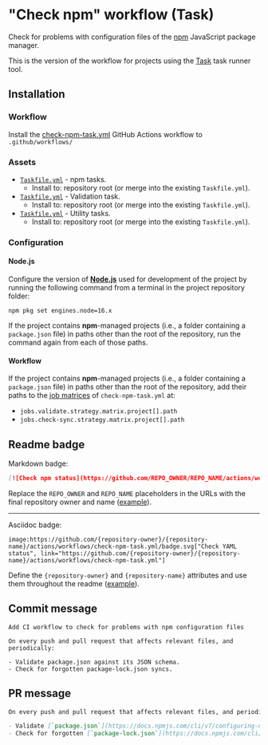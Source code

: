 # "Check npm" workflow (Task)

Check for problems with configuration files of the [npm](https://www.npmjs.com/) JavaScript package manager.

This is the version of the workflow for projects using the [Task](https://taskfile.dev/#/) task runner tool.

## Installation

### Workflow

Install the [check-npm-task.yml](check-npm-task.yml) GitHub Actions workflow to `.github/workflows/`

### Assets

- [`Taskfile.yml`](assets/npm-task/Taskfile.yml) - npm tasks.
  - Install to: repository root (or merge into the existing `Taskfile.yml`).
- [`Taskfile.yml`](assets/check-npm-task/Taskfile.yml) - Validation task.
  - Install to: repository root (or merge into the existing `Taskfile.yml`).
- [`Taskfile.yml`](assets/windows-task/Taskfile.yml) - Utility tasks.
  - Install to: repository root (or merge into the existing `Taskfile.yml`).

### Configuration

#### Node.js

Configure the version of [**Node.js**](https://nodejs.org) used for development of the project by running the following command from a terminal in the project repository folder:

```text
npm pkg set engines.node=16.x
```

If the project contains **npm**-managed projects (i.e., a folder containing a `package.json` file) in paths other than the root of the repository, run the command again from each of those paths.

#### Workflow

If the project contains **npm**-managed projects (i.e., a folder containing a `package.json` file) in paths other than the root of the repository, add their paths to the [job matrices](https://docs.github.com/actions/using-workflows/workflow-syntax-for-github-actions#jobsjob_idstrategymatrix) of `check-npm-task.yml` at:

- `jobs.validate.strategy.matrix.project[].path`
- `jobs.check-sync.strategy.matrix.project[].path`

## Readme badge

Markdown badge:

```markdown
[![Check npm status](https://github.com/REPO_OWNER/REPO_NAME/actions/workflows/check-npm-task.yml/badge.svg)](https://github.com/REPO_OWNER/REPO_NAME/actions/workflows/check-npm-task.yml)
```

Replace the `REPO_OWNER` and `REPO_NAME` placeholders in the URLs with the final repository owner and name ([example](https://raw.githubusercontent.com/arduino-libraries/ArduinoIoTCloud/master/README.md)).

---

Asciidoc badge:

```adoc
image:https://github.com/{repository-owner}/{repository-name}/actions/workflows/check-npm-task.yml/badge.svg["Check YAML status", link="https://github.com/{repository-owner}/{repository-name}/actions/workflows/check-npm-task.yml"]
```

Define the `{repository-owner}` and `{repository-name}` attributes and use them throughout the readme ([example](https://raw.githubusercontent.com/arduino-libraries/WiFiNINA/master/README.adoc)).

## Commit message

```
Add CI workflow to check for problems with npm configuration files

On every push and pull request that affects relevant files, and periodically:

- Validate package.json against its JSON schema.
- Check for forgotten package-lock.json syncs.
```

## PR message

```markdown
On every push and pull request that affects relevant files, and periodically:

- Validate [`package.json`](https://docs.npmjs.com/cli/v7/configuring-npm/package-json) against [its JSON schema](https://json.schemastore.org/package.json).
- Check for forgotten [`package-lock.json`](https://docs.npmjs.com/cli/v7/configuring-npm/package-lock-json) syncs.
```
